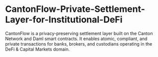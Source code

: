 # CantonFlow-Private-Settlement-Layer-for-Institutional-DeFi
CantonFlow is a privacy-preserving settlement layer built on the Canton Network and Daml smart contracts.   It enables atomic, compliant, and private transactions for banks, brokers, and custodians operating in the DeFi &amp; Capital Markets domain.
